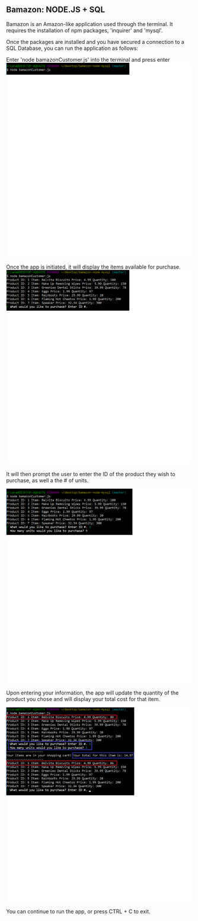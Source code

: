 <h2> Bamazon: NODE.JS + SQL </h2>

Bamazon is an Amazon-like application used through the terminal. It requires the installation of npm packages, 'inquirer' and 'mysql'.

Once the packages are installed and you have secured a connection to a SQL Database, you can run the application as follows:

Enter 'node bamazonCustomer.js' into the terminal and press enter
![initiate](images/Initiate_App.png)


Once the app is initiated, it will display the items available for purchase.
![initiate](images/Display_items.png)

It will then prompt the user to enter the ID of the product they wish to purchase, as well a the # of units.

![initiate](images/Enter_info.png)

Upon entering your information, the app will update the quantity of the product you chose and will display your total cost for that item.

![initiate](images/Output.png)

You can continue to run the app, or press CTRL + C to exit.